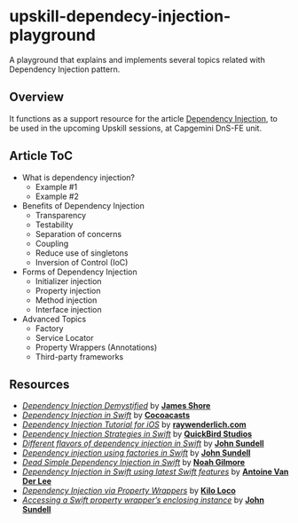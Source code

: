 # upskill-dependecy-injection-playground
A playground that explains and implements several topics related with Dependency Injection pattern.

## Overview
It functions as a support resource for the article [Dependency Injection](https://rdiaspt.notion.site/Article-Dependency-Injection-b97145c6e05a490f8aafdaa49844d7d0), to be used in the upcoming Upskill sessions, at Capgemini DnS-FE unit.

## Article ToC
* What is dependency injection?
    * Example #1
    * Example #2
* Benefits of Dependency Injection
    * Transparency
    * Testability
    * Separation of concerns
    * Coupling
    * Reduce use of singletons
    * Inversion of Control (IoC)
* Forms of Dependency Injection
    * Initializer injection
    * Property injection
    * Method injection
    * Interface injection
* Advanced Topics
    * Factory
    * Service Locator
    * Property Wrappers (Annotations)
    * Third-party frameworks

## Resources
- *[Dependency Injection Demystified](http://www.jamesshore.com/v2/blog/2006/dependency-injection-demystified)* by **[James Shore](http://www.jamesshore.com/)**
- *[Dependency Injection in Swift](https://cocoacasts.com/dependency-injection-in-swift)* by **[Cocoacasts](https://cocoacasts.com/)**
- *[Dependency Injection Tutorial for iOS](https://www.raywenderlich.com/14223279-dependency-injection-tutorial-for-ios-getting-started)* by **[raywenderlich.com](https://www.raywenderlich.com)**
- [*Dependency Injection Strategies in Swift*](https://quickbirdstudios.com/blog/swift-dependency-injection-service-locators/) by **[QuickBird Studios](https://quickbirdstudios.com/blog/)**
- *[Different flavors of dependency injection in Swift](https://www.swiftbysundell.com/articles/different-flavors-of-dependency-injection-in-swift/)* by **[John Sundell](https://www.swiftbysundell.com/)**
- *[Dependency injection using factories in Swift](https://www.swiftbysundell.com/articles/dependency-injection-using-factories-in-swift/)* by **[John Sundell](https://www.swiftbysundell.com/)**
- *[Dead Simple Dependency Injection in Swift](https://noahgilmore.com/blog/swift-dependency-injection/)* by **[Noah Gilmore](https://noahgilmore.com/blog)**
- [*Dependency Injection in Swift using latest Swift features*](https://www.avanderlee.com/swift/dependency-injection/) by **[Antoine Van Der Lee](https://www.avanderlee.com/)**
- *[Dependency Injection via Property Wrappers](https://www.kiloloco.com/articles/004-dependency-injection-via-property-wrappers/)* by **[Kilo Loco](https://www.kiloloco.com/)**
- *[Accessing a Swift property wrapper’s enclosing instance](https://www.swiftbysundell.com/articles/accessing-a-swift-property-wrappers-enclosing-instance/)* by **[John Sundell](https://www.swiftbysundell.com/)**